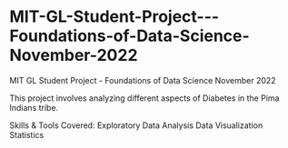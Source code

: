 # MIT-GL-Student-Project---Foundations-of-Data-Science-November-2022
MIT GL Student Project - Foundations of Data Science November 2022

This project involves analyzing different aspects of Diabetes in the Pima Indians tribe.

Skills & Tools Covered: 
Exploratory Data Analysis
Data Visualization
Statistics
